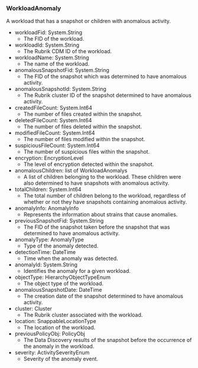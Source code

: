 ### WorkloadAnomaly
A workload that has a snapshot or children with anomalous activity.

- workloadFid: System.String
  - The FID of the workload.
- workloadId: System.String
  - The Rubrik CDM ID of the workload.
- workloadName: System.String
  - The name of the workload.
- anomalousSnapshotFid: System.String
  - The FID of the snapshot which was determined to have anomalous activity.
- anomalousSnapshotId: System.String
  - The Rubrik cluster ID of the snapshot determined to have anomalous activity.
- createdFileCount: System.Int64
  - The number of files created within the snapshot.
- deletedFileCount: System.Int64
  - The number of files deleted within the snapshot.
- modifiedFileCount: System.Int64
  - The number of files modified within the snapshot.
- suspiciousFileCount: System.Int64
  - The number of suspicious files within the snapshot.
- encryption: EncryptionLevel
  - The level of encryption detected within the snapshot.
- anomalousChildren: list of WorkloadAnomalys
  - A list of children belonging to the workload. These children were also
 determined to have snapshots with anomalous activity.
- totalChildren: System.Int64
  - The total number of children belong to the workload, regardless
 of whether or not they have snapshots containing anomalous activity.
- anomalyInfo: AnomalyInfo
  - Represents the information about strains that cause anomalies.
- previousSnapshotFid: System.String
  - The FID of the snapshot taken before the snapshot that was determined
 to have anomalous activity.
- anomalyType: AnomalyType
  - Type of the anomaly detected.
- detectionTime: DateTime
  - Time when the anomaly was detected.
- anomalyId: System.String
  - Identifies the anomaly for a given workload.
- objectType: HierarchyObjectTypeEnum
  - The object type of the workload.
- anomalousSnapshotDate: DateTime
  - The creation date of the snapshot determined to have anomalous activity.
- cluster: Cluster
  - The Rubrik cluster associated with the workload.
- location: SnappableLocationType
  - The location of the workload.
- previousPolicyObj: PolicyObj
  - The Data Discovery results of the snapshot before the occurrence of the anomaly in the workload.
- severity: ActivitySeverityEnum
  - Severity of the anomaly event.
